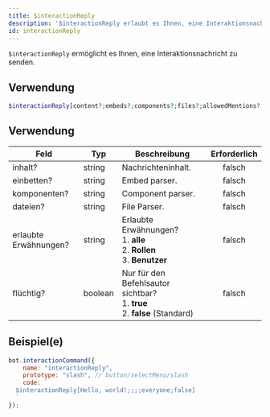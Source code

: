 ```yaml
---
title: $interactionReply
description: '$interactionReply erlaubt es Ihnen, eine Interaktionsnachricht zu senden.'
id: interactionReply
---
```


`$interactionReply` ermöglicht es Ihnen, eine Interaktionsnachricht zu senden.

## Verwendung

```php
$interactionReply[content?;embeds?;components?;files?;allowedMentions?;ephemeral?]
```

## Verwendung

| Feld                  | Typ     | Beschreibung                                                                                           | Erforderlich |
| --------------------- | ------- | ------------------------------------------------------------------------------------------------------ |:------------:|
| inhalt?               | string  | Nachrichteninhalt.                                                                                     |    falsch    |
| einbetten?            | string  | Embed parser.                                                                                          |    falsch    |
| komponenten?          | string  | Component parser.                                                                                      |    falsch    |
| dateien?              | string  | File Parser.                                                                                           |    falsch    |
| erlaubte Erwähnungen? | string  | Erlaubte Erwähnungen? <br /> 1. **alle** <br /> 2. **Rollen** <br /> 3. **Benutzer** |    falsch    |
| flüchtig?             | boolean | Nur für den Befehlsautor sichtbar? <br /> 1. **true** <br /> 2. **false** (Standard)       |    falsch    |

## Beispiel(e)

```javascript
bot.interactionCommand({
    name: "interactionReply",
    prototype: "slash", // button/selectMenu/slash
    code: `
  $interactionReply[Hello, world!;;;;everyone;false]
  `
});
```
